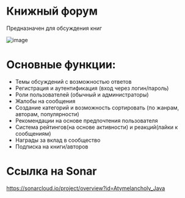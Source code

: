 # Книжный форум
Предназначен для обсуждения книг

![image](https://github.com/user-attachments/assets/a4db22a2-b7c5-4c32-8c19-ee83665fabcd)

# Основные функции:
- Темы обсуждений с возможностью ответов
- Регистрация и аутентификация (вход через логин/пароль)
- Роли пользователей (обычный и администраторы)
- Жалобы на сообщения
- Создание категорий и возможность сортировать (по жанрам, авторам, популярности)
- Рекомендации на основе предпочтения пользователя
- Система рейтингов(на основе активности) и реакций(лайки к сообщениям)
- Награды за вклад в сообщество
- Подписка на книги/авторов

# Ссылка на Sonar
https://sonarcloud.io/project/overview?id=Atymelancholy_Java
